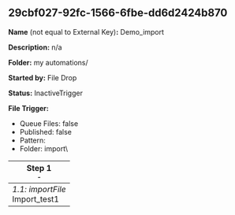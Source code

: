 ## 29cbf027-92fc-1566-6fbe-dd6d2424b870

**Name** (not equal to External Key)**:** Demo_import

**Description:** n/a

**Folder:** my automations/

**Started by:** File Drop

**Status:** InactiveTrigger

**File Trigger:**

* Queue Files: false
* Published: false
* Pattern: 
* Folder:  import\

| Step 1<br>_<small>-</small>_ |
| --- |
| _1.1: importFile_<br>Import_test1 |

